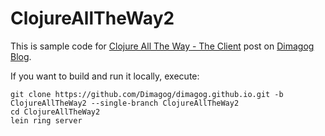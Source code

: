 # ClojureAllTheWay2

This is sample code for
[Clojure All The Way - The Client](http://dimagog.github.io/blog/clojure/clojurescript/2013/07/18/clojure-all-the-way-the-client/)
post on
[Dimagog Blog](http://dimagog.github.io).

If you want to build and run it locally, execute:

```
git clone https://github.com/Dimagog/dimagog.github.io.git -b ClojureAllTheWay2 --single-branch ClojureAllTheWay2
cd ClojureAllTheWay2
lein ring server
```
